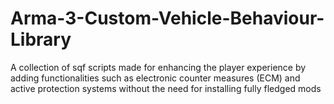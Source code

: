 # Arma-3-Custom-Vehicle-Behaviour-Library
A collection of sqf scripts made for enhancing the player experience by adding functionalities such as electronic counter measures (ECM) and active protection systems without the need for installing fully fledged mods
